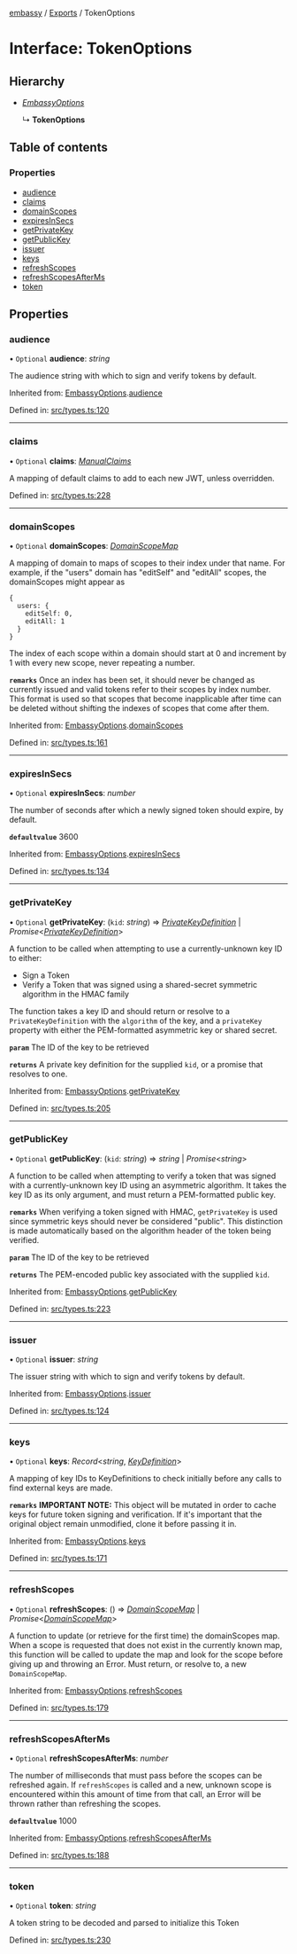 [embassy](../README.md) / [Exports](../modules.md) / TokenOptions

# Interface: TokenOptions

## Hierarchy

* [*EmbassyOptions*](embassyoptions.md)

  ↳ **TokenOptions**

## Table of contents

### Properties

- [audience](tokenoptions.md#audience)
- [claims](tokenoptions.md#claims)
- [domainScopes](tokenoptions.md#domainscopes)
- [expiresInSecs](tokenoptions.md#expiresinsecs)
- [getPrivateKey](tokenoptions.md#getprivatekey)
- [getPublicKey](tokenoptions.md#getpublickey)
- [issuer](tokenoptions.md#issuer)
- [keys](tokenoptions.md#keys)
- [refreshScopes](tokenoptions.md#refreshscopes)
- [refreshScopesAfterMs](tokenoptions.md#refreshscopesafterms)
- [token](tokenoptions.md#token)

## Properties

### audience

• `Optional` **audience**: *string*

The audience string with which to sign and verify tokens by default.

Inherited from: [EmbassyOptions](embassyoptions.md).[audience](embassyoptions.md#audience)

Defined in: [src/types.ts:120](https://github.com/TomFrost/Embassy/blob/8146991/src/types.ts#L120)

___

### claims

• `Optional` **claims**: [*ManualClaims*](manualclaims.md)

A mapping of default claims to add to each new JWT, unless overridden.

Defined in: [src/types.ts:228](https://github.com/TomFrost/Embassy/blob/8146991/src/types.ts#L228)

___

### domainScopes

• `Optional` **domainScopes**: [*DomainScopeMap*](../modules.md#domainscopemap)

A mapping of domain to maps of scopes to their index under that name. For
example, if the "users" domain has "editSelf" and "editAll" scopes, the
domainScopes might appear as

```
{
  users: {
    editSelf: 0,
    editAll: 1
  }
}
```

The index of each scope within a domain should start at 0 and increment by
1 with every new scope, never repeating a number.

**`remarks`** 
Once an index has been set, it should never be changed as currently issued
and valid tokens refer to their scopes by index number. This format is used
so that scopes that become inapplicable after time can be deleted without
shifting the indexes of scopes that come after them.

Inherited from: [EmbassyOptions](embassyoptions.md).[domainScopes](embassyoptions.md#domainscopes)

Defined in: [src/types.ts:161](https://github.com/TomFrost/Embassy/blob/8146991/src/types.ts#L161)

___

### expiresInSecs

• `Optional` **expiresInSecs**: *number*

The number of seconds after which a newly signed token should expire, by
default.

**`defaultvalue`** 3600

Inherited from: [EmbassyOptions](embassyoptions.md).[expiresInSecs](embassyoptions.md#expiresinsecs)

Defined in: [src/types.ts:134](https://github.com/TomFrost/Embassy/blob/8146991/src/types.ts#L134)

___

### getPrivateKey

• `Optional` **getPrivateKey**: (`kid`: *string*) => [*PrivateKeyDefinition*](../modules.md#privatekeydefinition) \| *Promise*<[*PrivateKeyDefinition*](../modules.md#privatekeydefinition)\>

A function to be called when attempting to use a currently-unknown key ID
to either:

- Sign a Token
- Verify a Token that was signed using a shared-secret symmetric algorithm
  in the HMAC family

The function takes a key ID and should return or resolve to a
`PrivateKeyDefinition` with the `algorithm` of the key, and a `privateKey`
property with either the PEM-formatted asymmetric key or shared secret.

**`param`** The ID of the key to be retrieved

**`returns`** A private key definition for the supplied `kid`, or a promise that
resolves to one.

Inherited from: [EmbassyOptions](embassyoptions.md).[getPrivateKey](embassyoptions.md#getprivatekey)

Defined in: [src/types.ts:205](https://github.com/TomFrost/Embassy/blob/8146991/src/types.ts#L205)

___

### getPublicKey

• `Optional` **getPublicKey**: (`kid`: *string*) => *string* \| *Promise*<*string*\>

A function to be called when attempting to verify a token that was
signed with a currently-unknown key ID using an asymmetric algorithm. It
takes the key ID as its only argument, and must return a PEM-formatted
public key.

**`remarks`** 
When verifying a token signed with HMAC, `getPrivateKey` is used since
symmetric keys should never be considered "public". This distinction is
made automatically based on the algorithm header of the token being
verified.

**`param`** The ID of the key to be retrieved

**`returns`** The PEM-encoded public key associated with the supplied `kid`.

Inherited from: [EmbassyOptions](embassyoptions.md).[getPublicKey](embassyoptions.md#getpublickey)

Defined in: [src/types.ts:223](https://github.com/TomFrost/Embassy/blob/8146991/src/types.ts#L223)

___

### issuer

• `Optional` **issuer**: *string*

The issuer string with which to sign and verify tokens by default.

Inherited from: [EmbassyOptions](embassyoptions.md).[issuer](embassyoptions.md#issuer)

Defined in: [src/types.ts:124](https://github.com/TomFrost/Embassy/blob/8146991/src/types.ts#L124)

___

### keys

• `Optional` **keys**: *Record*<*string*, [*KeyDefinition*](../modules.md#keydefinition)\>

A mapping of key IDs to KeyDefinitions to check initially before any calls
to find external keys are made.

**`remarks`** 
**IMPORTANT NOTE:** This object will be mutated in order to cache keys for
future token signing and verification. If it's important that the original
object remain unmodified, clone it before passing it in.

Inherited from: [EmbassyOptions](embassyoptions.md).[keys](embassyoptions.md#keys)

Defined in: [src/types.ts:171](https://github.com/TomFrost/Embassy/blob/8146991/src/types.ts#L171)

___

### refreshScopes

• `Optional` **refreshScopes**: () => [*DomainScopeMap*](../modules.md#domainscopemap) \| *Promise*<[*DomainScopeMap*](../modules.md#domainscopemap)\>

A function to update (or retrieve for the first time) the domainScopes map.
When a scope is requested that does not exist in the currently known map,
this function will be called to update the map and look for the scope
before giving up and throwing an Error. Must return, or resolve to, a new
`DomainScopeMap`.

Inherited from: [EmbassyOptions](embassyoptions.md).[refreshScopes](embassyoptions.md#refreshscopes)

Defined in: [src/types.ts:179](https://github.com/TomFrost/Embassy/blob/8146991/src/types.ts#L179)

___

### refreshScopesAfterMs

• `Optional` **refreshScopesAfterMs**: *number*

The number of milliseconds that must pass before the scopes can be
refreshed again. If `refreshScopes` is called and a new, unknown scope
is encountered within this amount of time from that call, an Error will be
thrown rather than refreshing the scopes.

**`defaultvalue`** 1000

Inherited from: [EmbassyOptions](embassyoptions.md).[refreshScopesAfterMs](embassyoptions.md#refreshscopesafterms)

Defined in: [src/types.ts:188](https://github.com/TomFrost/Embassy/blob/8146991/src/types.ts#L188)

___

### token

• `Optional` **token**: *string*

A token string to be decoded and parsed to initialize this Token

Defined in: [src/types.ts:230](https://github.com/TomFrost/Embassy/blob/8146991/src/types.ts#L230)
